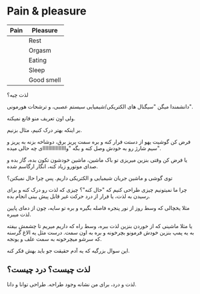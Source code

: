 # Pain & pleasure

| Pain | Pleasure |
|------|----------|
|      | Rest     |
|      | Orgasm   |
|      | Eating   |
|      | Sleep    |
|      | Good smell |



<p>لذت چیه؟</p>
<p>دانشمندا میگن "سیگنال های الکتریکی/شیمیایی سیستم عصبی، و ترشحات هورمونی".</p>
<p>ولی اون تعریف منو قانع نمیکنه.</p>
<p>بر اینکه بهتر درک کنیم، مثال بزنیم.</p>
<p>فرض کن گوشیت یهو از دستت فرار کنه و بره سمت پریز برق، دوشاخه بزنه به پریز و سیم شارژ رو به خودش وصل کنه و بگه "واااااااااااااااای چه حالی میده".</p>
<p>یا فرض کن وقتی بنزین میریزی تو باک ماشین، ماشین خودشون تکون بده، گاز بده و صدای موتورو زیاد کنه، انگار ارگاسم شده.</p>
<p>توی گوشی و ماشین جریان شیمیایی و الکتریکی داریم. پس چرا حال نمیکنن؟</p>
<p>چرا ما نمیتونیم چیزی طراحی کنیم که "حال کنه"؟ چیزی که لذت رو درک کنه و برای رسیدن به لذت، یا فرار از درد حرکت غیر قابل پیش بینی انجام بده.</p>
<p>مثلا یخچالی که وسط روز از نور پنجره فاصله بگیره و بره تو سایه، چون از دمای پایین لذت میبره.</p>
<p>یا مثلا ماشینی که از خوردن بنزین لذت ببره، وسط راه که داریم میریم تا چشمش بیفته به یه پمپ بنزین خودش فرمونو بچرخونه و بره به اون سمت. درست مثل یه الاغ گرسنه که سرشو میچرخونه به سمت علف و یونجه.</p>
<p>این سوال بزرگیه که یه آدم حقیقت جو باید بهش فکر کنه.</p>

<h2>لذت چیست؟ درد چیست؟</h2>
<p>
    لذت و درد، برای من نشانه وجود طراحه. طراحی توانا و دانا.
</p>
